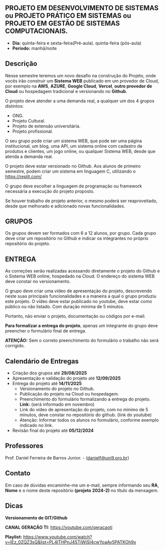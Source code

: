 ## PROJETO EM DESENVOLVIMENTO DE SISTEMAS ou PROJETO PRÁTICO EM SISTEMAS ou  PROJETO EM GESTÃO DE SISTEMAS COMPUTACIONAIS.
* **Dia:** quinta-feira e sexta-feira(Pré-aula). quinta-feira (pós-aula)
* **Período:** manhã/noite

## Descrição

Nesse semestre teremos um novo desafio na construção do Projeto, onde vocês irão construir um **Sistema WEB** publicado em um provedor de Cloud, por exemplo na **AWS**, **AZURE**, **Google Cloud**, **Vercel**, **outro provedor de Cloud** ou hospedagem tradicional e versionando no **Github**.

O projeto deve atender a uma demanda real, a qualquer um dos 4 grupos distintos:
 - ONG.
 - Projeto Cultural.
 - Projeto de extensão universitária.
 - Projeto profissional.

O seu grupo pode criar um sistema WEB, que pode ser uma página institucional, um blog, uma API, um sistema online com cadastro de produtos e clientes, um jogo online, ou qualquer Sistema WEB, desde que atenda a demanda real.

O projeto deve estar versionado no Github. Aos alunos de primeiro semestre, podem criar um sistema em linguagem C, utilizando o https://replit.com/

O grupo deve escolher a linguagem de programação ou framework necessária a execução do projeto proposto.  

Se houver trabalho de projeto anterior, o mesmo poderá ser reaproveitado, desde que melhorado e adicionado novas funcionalidades.


## GRUPOS 

Os grupos devem ser formados com 6 a 12 alunos, por grupo. Cada grupo deve criar um repositório no Github e indicar os integrantes no próprio repositório do projeto. 


## ENTREGA 

As correções serão realizadas acessando diretamente o projeto do Github e o Sistema WEB online, hospedado na Cloud. O endereço do sistema WEB deve constar no versionamento.

O grupo deve criar uma vídeo de apresentação do projeto, descrevendo neste suas principais funcionalidades e a maneira a qual o grupo produziu este projeto.
O vídeo deve estar publicado no youtube, deve estar como público ou não listado. Com duração mínima de 5 minutos.

Portanto, não enviar o projeto, documentação ou códigos por e-mail.

**Para formalizar a entrega do projeto**, apenas um integrante do grupo deve preencher o formulário final de entrega.
	
**ATENÇÃO:**
Sem o correto preenchimento do formulário o trabalho não será corrigido. 


## Calendário de Entregas
* Criação dos grupos até **29/08/2025**
* Apresentação e validação do projeto até **12/09/2025**
* Entrega do projeto até **14/11/2025**
	+ Versionamento do projeto no Github. 
	+ Publicação do projeto na Cloud ou hospedagem.
	+ Preenchimento do formulário formalizando a entrega do projeto. **Link:** (será informado em novembro)
  + Link do vídeo de apresentação do projeto, com no mínimo de 5 minutos, deve constar no repositório do github. (link do youtube)
  + Atenção: Informar todos os alunos no formulário, conforme exemplo indicado no link.
* Revisão final do projeto até **05/12/2024**
    
## Professores
Prof.  Daniel Ferreira de Barros Junior. - ([danielf@uni9.pro.br](mailto:danielf@uni9.pro.br))



## Contato
Em caso de dúvidas encaminhe-me um e-mail, sempre informando seu **RA**, **Nome** e o nome deste repositório **(projeto 2024-2)** no título da mensagem.


## Dicas
**Versionamento de GIT/Github**

**CANAL GERAÇÃO TI:** https://youtube.com/geracaoti

**Playlist:** 
https://www.youtube.com/watch?v=IEz_0ZQZ3sQ&list=PL4ITHPnJ4STiWISI4cwYoaAy5PATKOh9x






